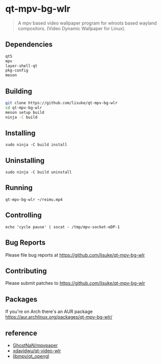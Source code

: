 # qt-mpv-bg-wlr
>
> A mpv based video wallpaper program for wlroots based wayland compositors. (Video Dynamic Wallpaper for Linux).

## Dependencies

``` bash
qt5
mpv
layer-shell-qt
pkg-config
meson
```

## Building

``` bash
git clone https://github.com/lisuke/qt-mpv-bg-wlr
cd qt-mpv-bg-wlr
meson setup build
ninja -C build
```

## Installing

`sudo ninja -C build install`

## Uninstalling

`sudo ninja -C build uninstall`

## Running

`qt-mpv-bg-wlr ~/reimu.mp4`

## Controlling

`echo 'cycle pause' | socat - /tmp/mpv-socket-eDP-1`

## Bug Reports

Please file bug reports at <https://github.com/lisuke/qt-mpv-bg-wlr>

## Contributing

Please submit patches to <https://github.com/lisuke/qt-mpv-bg-wlr>

## Packages

If you're on Arch there's an AUR package <https://aur.archlinux.org/packages/qt-mpv-bg-wlr/>

## reference

- [GhostNaN/mpvpaper](https://github.com/GhostNaN/mpvpaper)
- [xdavidwu/qt-video-wlr](https://github.com/xdavidwu/qt-video-wlr)
- [libmpv/qt_opengl](https://github.com/mpv-player/mpv-examples/tree/master/libmpv/qt_opengl)
